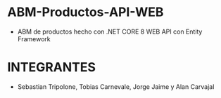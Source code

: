 # ABM-Productos-API-WEB

- ABM de productos hecho con .NET CORE 8 WEB API con Entity Framework

# INTEGRANTES
 - Sebastian Tripolone, Tobias Carnevale, Jorge Jaime y Alan Carvajal

